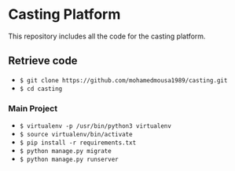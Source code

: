 # Casting Platform

This repository includes all the code for the casting platform.

## Retrieve code 

* `$ git clone https://github.com/mohamedmousa1989/casting.git`
* `$ cd casting`

### Main Project

* `$ virtualenv -p /usr/bin/python3 virtualenv`
* `$ source virtualenv/bin/activate`
* `$ pip install -r requirements.txt`
* `$ python manage.py migrate`
* `$ python manage.py runserver`
